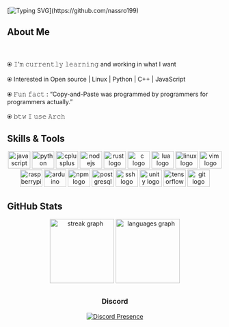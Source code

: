 [![Typing SVG](https://readme-typing-svg.demolab.com?font=Fira+Code&pause=1000&color=F7F7F7&width=435&lines=Hey!%2C+i'm+nassro+%F0%9F%91%8B%F0%9F%8F%BB;Welcome+To+my+profile!)](https://github.com/nassro199)
## About Me
###

<br clear="both">

<p align="left">⦿ 𝙸’𝚖 𝚌𝚞𝚛𝚛𝚎𝚗𝚝𝚕𝚢 𝚕𝚎𝚊𝚛𝚗𝚒𝚗𝚐 and working in what I want<br><br>⦿  Interested in Open source  | Linux | Python | C++ | JavaScript<br><br>⦿ 𝙵𝚞𝚗 𝚏𝚊𝚌𝚝 : “Copy-and-Paste was programmed by programmers for programmers actually.”<br><br>⦿ 𝚋𝚝𝚠 𝙸 𝚞𝚜𝚎 𝙰𝚛𝚌𝚑</p>

###


## Skills & Tools

<div align="center">
  <img src="https://cdn.jsdelivr.net/gh/devicons/devicon/icons/javascript/javascript-original.svg" height="40" width="52" alt="javascript logo" />
  <img src="https://cdn.jsdelivr.net/gh/devicons/devicon/icons/python/python-original.svg" height="40" width="52" alt="python logo" />
  <img src="https://cdn.jsdelivr.net/gh/devicons/devicon/icons/cplusplus/cplusplus-original.svg" height="40" width="52" alt="cplusplus logo" />
  <img src="https://cdn.jsdelivr.net/gh/devicons/devicon/icons/nodejs/nodejs-original.svg" height="40" width="52" alt="nodejs logo" />
  <img src="https://cdn.jsdelivr.net/gh/devicons/devicon@latest/icons/rust/rust-original.svg" height="40" width="52" alt="rust logo" />
  <img src="https://cdn.jsdelivr.net/gh/devicons/devicon/icons/c/c-original.svg" height="40" width="52" alt="c logo" />
  <img src="https://cdn.jsdelivr.net/gh/devicons/devicon/icons/lua/lua-original.svg" height="40" width="52" alt="lua logo" />
  <img src="https://cdn.jsdelivr.net/gh/devicons/devicon/icons/linux/linux-original.svg" height="40" width="52" alt="linux logo" />
  <img src="https://cdn.jsdelivr.net/gh/devicons/devicon/icons/vim/vim-original.svg" height="40" width="52" alt="vim logo" />
  <img src="https://cdn.jsdelivr.net/gh/devicons/devicon/icons/raspberrypi/raspberrypi-original.svg" height="40" width="52" alt="raspberrypi logo" />
  <img src="https://cdn.jsdelivr.net/gh/devicons/devicon/icons/arduino/arduino-original.svg" height="40" width="52" alt="arduino logo" />
  <img src="https://cdn.jsdelivr.net/gh/devicons/devicon/icons/npm/npm-original-wordmark.svg" height="40" width="52" alt="npm logo" />
  <img src="https://cdn.jsdelivr.net/gh/devicons/devicon/icons/postgresql/postgresql-original.svg" height="40" width="52" alt="postgresql logo" />
  <img src="https://cdn.jsdelivr.net/gh/devicons/devicon/icons/ssh/ssh-original.svg" height="40" width="52" alt="ssh logo" />
  <img src="https://cdn.jsdelivr.net/gh/devicons/devicon/icons/unity/unity-original.svg" height="40" width="52" alt="unity logo" />
  <img src="https://cdn.jsdelivr.net/gh/devicons/devicon/icons/tensorflow/tensorflow-original.svg" height="40" width="52" alt="tensorflow logo" />
  <img src="https://cdn.jsdelivr.net/gh/devicons/devicon/icons/git/git-original.svg" height="40" width="52" alt="git logo" />
</div>

## GitHub Stats

<div align="center">
  <img src="https://streak-stats.demolab.com?user=nassro199&locale=en&mode=weekly&theme=dracula&hide_border=false&border_radius=5" height="150" alt="streak graph" />
  <img src="https://github-readme-stats.vercel.app/api/top-langs?username=nassro199&locale=en&hide_title=false&layout=compact&card_width=320&langs_count=9&theme=dracula&hide_border=false" height="150" alt="languages graph" />
</div>


##

<div align="center">
  <div>
    <h3>Discord</h3>
    <a href="https://discord.com/users/614700271599222795">
      <img src="https://lanyard.cnrad.dev/api/614700271599222795" alt="Discord Presence">
    </a>
  </div>
</div>
